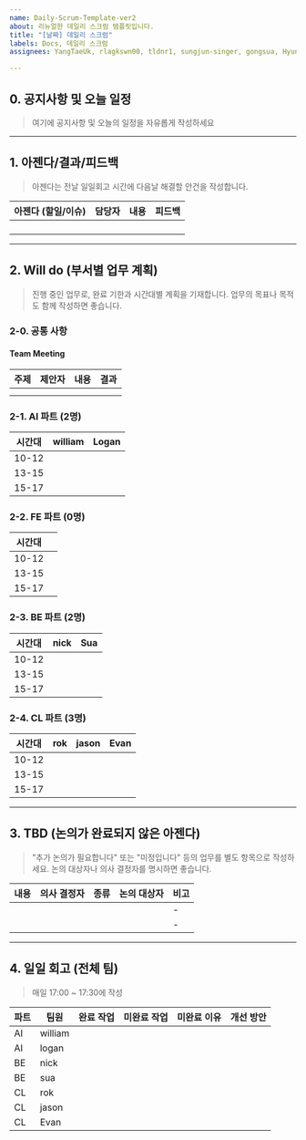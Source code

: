 ```yaml
---
name: Daily-Scrum-Template-ver2
about: 리뉴얼한 데일리 스크럼 탬플릿입니다.
title: "[날짜] 데일리 스크럼"
labels: Docs, 데일리 스크럼
assignees: YangTaeUk, rlagkswn00, tldnr1, sungjun-singer, gongsua, Hyunje1128, hyunjo325

---
```


## 0. 공지사항 및 오늘 일정

> 여기에 공지사항 및 오늘의 일정을 자유롭게 작성하세요

------

## 1. 아젠다/결과/피드백

> 아젠다는 전날 일일회고 시간에 다음날 해결할 안건을 작성합니다.

| 아젠다 (할일/이슈) | 담당자 | 내용 | 피드백 |
| ------------------ | ------ | ---- | ------ |
|                    |        |      |        |
|                    |        |      |        |
|                    |        |      |        |
|                    |        |      |        |

------

## 2. Will do (부서별 업무 계획)

> 진행 중인 업무로, 완료 기한과 시간대별 계획을 기재합니다. 업무의 목표나 목적도 함께 작성하면 좋습니다.

### 2-0. 공통 사항

#### Team Meeting

| 주제 | 제안자 | 내용 | 결과 |
| ---- | ------ | ---- | ---- |
|      |        |      |      |
|      |        |      |      |

### 2-1. AI 파트 (2명)

| 시간대 | william | Logan |
| ------ | ------- | ----- |
| 10-12  |         |       |
| 13-15  |         |       |
| 15-17  |         |       |

### 2-2. FE 파트 (0명)

| 시간대 |      |
| ------ | ---- |
| 10-12  |      |
| 13-15  |      |
| 15-17  |      |

### 2-3. BE 파트 (2명)

| 시간대 | nick | Sua  |
| ------ | ---- | ---- |
| 10-12  |      |      |
| 13-15  |      |      |
| 15-17  |      |      |

### 2-4. CL 파트 (3명)

| 시간대 | rok  | jason | Evan |
| ------ | ---- | ----- | ---- |
| 10-12  |      |       |      |
| 13-15  |      |       |      |
| 15-17  |      |       |      |

------

## 3. TBD (논의가 완료되지 않은 아젠다)

> "추가 논의가 필요합니다" 또는 "미정입니다" 등의 업무를 별도 항목으로 작성하세요. 논의 대상자나 의사 결정자를 명시하면 좋습니다.

| 내용 | 의사 결정자 | 종류 | 논의 대상자 | 비고 |
| ---- | ----------- | ---- | ----------- | ---- |
|      |             |      |             | -    |
|      |             |      |             | -    |

------

## 4. 일일 회고 (전체 팀)

> 매일 17:00 ~ 17:30에 작성

| 파트 | 팀원    | 완료 작업 | 미완료 작업 | 미완료 이유 | 개선 방안 |
| ---- | ------- | --------- | ----------- | ----------- | --------- |
| AI   | william |           |             |             |           |
| AI   | logan   |           |             |             |           |
| BE   | nick    |           |             |             |           |
| BE   | sua     |           |             |             |           |
| CL   | rok     |           |             |             |           |
| CL   | jason   |           |             |             |           |
| CL   | Evan    |           |             |             |           |
